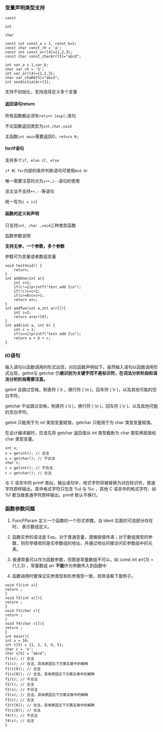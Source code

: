 ### 变量声明类型支持

`const`

`int`

`char`

```
const int const_a = 1, const_b=2;
const char const_ch = 'a';
const int const_arr[4]={1,2,3};
const char const_charArr[5]="abcd";

int var_a = 1,var_b;
char var_ch = 'b';
int var_arr[4]={1,2,3};
char var_chaRd[5]="abcd";
int nonInitialArr[3];
```

支持不初始化，支持连续定义多个变量

#### 返回语句return

所有函数都必须有`return [exp];`语句

不论函数返回类型为`int,char,void`

主函数`int main`需要返回0，`return 0;`

#### for/if语句

支持多个`if, else if, else`

`if 和 for`内部的条件判断语句可使用`And Or`

唯一需要注意的点为`i++,i--`语句的使用

该文法不支持`++,--`等语句

统一写为`i = i+1`

#### 函数的定义和声明

只支持`int, char ,void`三种类型函数

函数参数说明

**支持无参，一个参数，多个参数**

参数可为变量或者数组变量

```
void testVoid() {
    return;
}
int addOne(int a){
    int c=2;
    if(c!=1)printf("test add 1\n");
    if(!c)c=c+2;
    if(c>=0)c=c+1;
    return a+c;
}
int addTwo(int a,int arr[]){
    int c=2;
    return a+arr[0];
}
int add(int a, int b) {
    int c = 1;
    if(c==1)printf("test add 2\n");
    return a + b + c;
}
```

### IO语句

输入语句以函数调用的形式出现，对应函数声明如下。虽然输入语句以函数调用形式出现，getint与 getchar 仍**被识别为关键字而不是标识符，在词法分析阶段和语法分析阶段需要注意。**

getint 会跳过空格，制表符 ( \t ，换行符 ( \n )，回车符 ( \r )，以及其他可能的空白字符。

getchar 不会跳过空格，制表符 ( \t )，换行符 ( \n )，回车符 ( \r )，以及其他可能的空白字符。

getint 只能用于为 int 类型变量赋值，getchar 只能用于为 char 类型变量赋值。

在设计编译器时，应该先将 getchar 返回值从 int 类型截断为 char 类型再赋值给 char 类型变量。

```
int x;
x = getint(); // 合法
x = getchar(); // 不合法
char c;
c = getint(); // 不合法
c = getchar(); // 合法
```

与 C 语言中的 printf 类似，输出语句中，格式字符将被替换为对应标识符，普通字符原样输出。其中格式字符只包含 %d 与 %c ，其他 C 语言中的格式字符，如 %f 都当做普通字符原样输出。printf 默认不换行。

### 函数参数问题

1. FuncFParam 定义一个函数的一个形式参数。当 Ident 后面的可选部分存在时， 表示数组定义。

2. 函数实参的语法是 Exp。对于普通变量，遵循按值传递；对于数组类型的参数，则形参接收的是实参数组的地址，并通过地址间接访问实参数组中的元素。

3. 普通常量可以作为函数参数，但那是常量数组不可以，如 const int arr[3] = {1,2,3} ，常量数组 arr **不能**作为参数传入到函数中

4. 函数调用时要保证实参类型和形参类型一致，具体请看下面例子。

```
void f1(int x){
return ;
}
void f2(int x[]){
return ;
}
void f3(char c){
return ;
}
void f4(char c[]){
return ;
}
int main(){
int x = 10;
int t[5] = {1, 2, 3, 4, 5};
char c = 'a';
char s[5] = "abcd";
f1(x); // 合法
f1(c); // 合法，具体原因见下方第五章中的解释
f1(t[0]); // 合法
f1(s[0]); // 合法，具体原因见下方第五章中的解释
f1(t); // 不合法
f2(t); // 合法
f2(s); // 不合法
f3(x); // 合法，具体原因见下方第五章中的解释
f3(c); // 合法
f3(t[0]); // 合法，具体原因见下方第五章中的解释
f3(s[0]); // 合法
f4(t); // 不合法
f4(s); // 合法
}
```

